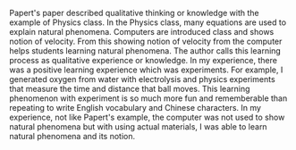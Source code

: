 Papert's paper described qualitative thinking or knowledge with the example of Physics class. In the Physics class, many equations are used to explain natural phenomena. Computers are introduced class and shows notion of velocity. From this showing notion of velocity from the computer helps students learning natural phenomena. The author calls this learning process as qualitative experience or knowledge. In my experience, there was a positive learning experience which was experiments. For example, I generated oxygen from water with electrolysis and physics experiments that measure the time and distance that ball moves. This learning phenomenon with experiment is so much more fun and rememberable than repeating to write English vocabulary and Chinese characters. In my experience, not like Papert's example, the computer was not used to show natural phenomena but with using actual materials, I was able to learn natural phenomena and its notion.
